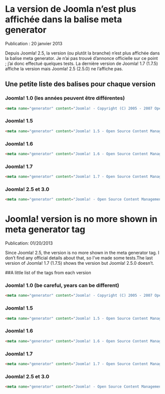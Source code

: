 # La version de Joomla n’est plus affichée dans la balise meta generator

Publication : 20 janvier 2013

Depuis Joomla! 2.5, la version (ou plutôt la branche) n’est plus affichée dans la balise meta generator. Je n’ai pas trouvé d’annonce officielle sur ce point ; j’ai donc effectué quelques tests. La dernière version de Joomla! 1.7 (1.7.5) affiche la version mais Joomla! 2.5 (2.5.0) ne l’affiche pas.

## Une petite liste des balises pour chaque version

### Joomla! 1.0 (les années peuvent être différentes)
```html
<meta name="generator" content="Joomla! - Copyright (C) 2005 - 2007 Open Source Matters. All rights reserved />
```

### Joomla! 1.5
```html
<meta name="generator" content="Joomla! 1.5 - Open Source Content Management" />
```

### Joomla! 1.6
```html
<meta name="generator" content="Joomla! 1.6 - Open Source Content Management" />
```

### Joomla! 1.7
```html
<meta name="generator" content="Joomla! 1.7 - Open Source Content Management" />
```

### Joomla! 2.5 et 3.0
```html
<meta name="generator" content="Joomla! - Open Source Content Management" />>
```

# Joomla! version is no more shown in meta generator tag

Publication: 01/20/2013

Since Joomla! 2.5, the version is no more shown in the meta generator tag. I don’t find any official details about that, so I’ve made some tests.The last version of Joomla! 1.7 (1.7.5) shows the version but Joomla! 2.5.0 doesn’t.

##A little list of the tags from each version

### Joomla! 1.0 (be careful, years can be different)
```html
<meta name="generator" content="Joomla! - Copyright (C) 2005 - 2007 Open Source Matters. All rights reserved />
```

### Joomla! 1.5
```html
<meta name="generator" content="Joomla! 1.5 - Open Source Content Management" />
```

### Joomla! 1.6
```html
<meta name="generator" content="Joomla! 1.6 - Open Source Content Management" />
```

### Joomla! 1.7
```html
<meta name="generator" content="Joomla! 1.7 - Open Source Content Management" />
```

### Joomla! 2.5 et 3.0
```html
<meta name="generator" content="Joomla! - Open Source Content Management" />>
```
